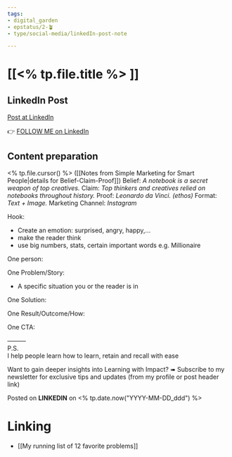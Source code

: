 ```yaml
---
tags: 
- digital_garden
- epstatus/2-🪴
- type/social-media/linkedIn-post-note

---
```

# [[<% tp.file.title %> ]]
## LinkedIn Post
[Post at LinkedIn]()
  

👉 [FOLLOW ME on LinkedIn](https://www.linkedin.com/comm/mynetwork/discovery-see-all?usecase=PEOPLE_FOLLOWS&followMember=sebastiankamilli)

## Content preparation
<% tp.file.cursor() %>
([[Notes from Simple Marketing for Smart People|details for Belief-Claim-Proof]])
Belief: *A notebook is a secret weapon of top creatives.* 
Claim: *Top thinkers and creatives relied on notebooks throughout history.* 
Proof: *Leonardo da Vinci. (ethos)* 
Format: *Text + Image.* 
Marketing Channel: *Instagram*

Hook: 
+ Create an emotion: surprised, angry, happy,...
+ make the reader think
+ use big numbers, stats, certain important words e.g. Millionaire

One person:

One Problem/Story:
+ A specific situation you or the reader is in

One Solution:

One Result/Outcome/How:

One CTA:

———  
P.S.  
I help people learn how to learn, retain and recall with ease

Want to gain deeper insights into Learning with Impact?
➠ Subscribe to my newsletter for exclusive tips and updates
(from my profile or post header link)

Posted on **LINKEDIN** on <% tp.date.now("YYYY-MM-DD_ddd") %>
# Linking
+ [[My running list of 12 favorite problems]]